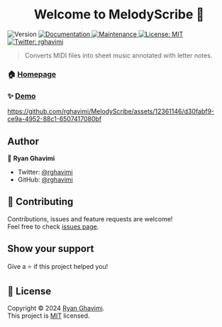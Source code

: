 <h1 align="center">Welcome to MelodyScribe 👋</h1>
<p>
  <img alt="Version" src="https://img.shields.io/badge/version-1.0.0-blue.svg?cacheSeconds=2592000" />
  <a href="https://github.com/kefranabg/readme-md-generator#readme" target="_blank">
    <img alt="Documentation" src="https://img.shields.io/badge/documentation-yes-brightgreen.svg" />
  </a>
  <a href="https://github.com/kefranabg/readme-md-generator/graphs/commit-activity" target="_blank">
    <img alt="Maintenance" src="https://img.shields.io/badge/Maintained%3F-yes-green.svg" />
  </a>
  <a href="https://github.com/kefranabg/readme-md-generator/blob/master/LICENSE" target="_blank">
    <img alt="License: MIT" src="https://img.shields.io/github/license/rghavimi/MelodyScribe" />
  </a>
  <a href="https://twitter.com/rghavimi" target="_blank">
    <img alt="Twitter: rghavimi" src="https://img.shields.io/twitter/follow/rghavimi.svg?style=social" />
  </a>
</p>

> Converts MIDI files into sheet music annotated with letter notes.

### 🏠 [Homepage](https://github.com/rghavimi/MelodyScribe#readme)

### ✨ [Demo](https://www.melodyscribe.com/)


https://github.com/rghavimi/MelodyScribe/assets/12361146/d30fabf9-ce9a-4952-88c1-6507417080bf


## Author

👤 **Ryan Ghavimi**

* Twitter: [@rghavimi](https://twitter.com/rghavimi)
* GitHub: [@rghavimi](https://github.com/rghavimi)

## 🤝 Contributing

Contributions, issues and feature requests are welcome!<br />Feel free to check [issues page](https://github.com/rghavimi/MelodyScribe/issues).

## Show your support

Give a ⭐️ if this project helped you!

## 📝 License

Copyright © 2024 [Ryan Ghavimi](https://github.com/rghavimi).<br />
This project is [MIT](https://github.com/kefranabg/readme-md-generator/blob/master/LICENSE) licensed.
